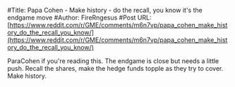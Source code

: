 #Title: Papa Cohen - Make history - do the recall, you know it's the endgame move
#Author: FireRngesus
#Post URL: [https://www.reddit.com/r/GME/comments/m6n7vp/papa_cohen_make_history_do_the_recall_you_know/](https://www.reddit.com/r/GME/comments/m6n7vp/papa_cohen_make_history_do_the_recall_you_know/)


ParaCohen if you're reading this. The endgame is close but needs a little push. Recall the shares, make the hedge funds topple as they try to cover. Make history.